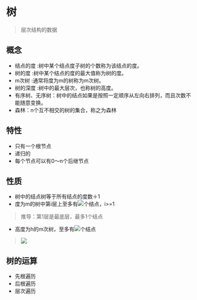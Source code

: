 # 树
>层次结构的数据

## 概念
+ 结点的度 :树中某个结点度子树的个数称为该结点的度。
+ 树的度 :树中某个结点的度的最大值称为树的度。
+ m次树 :通常将度为m的树称为m次树。
+ 树的深度 :树中的最大层次，也称树的高度。
+ 有序树、无序树：树中的结点如果是按照一定顺序从左向右排列，而且次数不能随意变换。
+ 森林：n个互不相交的树的集合，称之为森林 

## 特性
+ 只有一个根节点
+ 递归的
+ 每个节点可以有0～n个后继节点

## 性质
+ 树中的结点树等于所有结点的度数＋1
+ 度为m的树中第i层上至多有<img src="http://www.forkosh.com/mathtex.cgi? m^\(i-1">个结点，i>=1
>推导：第1层是最底层，最多1个结点
+ 高度为h的m次树，至多有<img src="http://www.forkosh.com/mathtex.cgi? \frac{m^h -1}{m-1}">个结点
><img src="http://www.forkosh.com/mathtex.cgi?n= \frac{m^h -1}{m-1} =m+m^2+...m^\(h-1">

## 树的运算
+ 先根遍历
+ 后根遍历
+ 层次遍历
